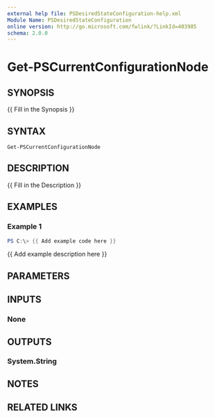 ```yaml
---
external help file: PSDesiredStateConfiguration-help.xml
Module Name: PSDesiredStateConfiguration
online version: http://go.microsoft.com/fwlink/?LinkId=403985
schema: 2.0.0
---
```


# Get-PSCurrentConfigurationNode

## SYNOPSIS
{{ Fill in the Synopsis }}

## SYNTAX

```
Get-PSCurrentConfigurationNode
```

## DESCRIPTION
{{ Fill in the Description }}

## EXAMPLES

### Example 1
```powershell
PS C:\> {{ Add example code here }}
```

{{ Add example description here }}

## PARAMETERS

## INPUTS

### None

## OUTPUTS

### System.String

## NOTES

## RELATED LINKS
